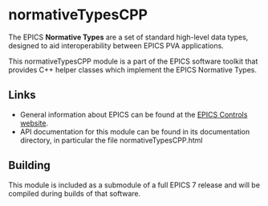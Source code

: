 # normativeTypesCPP

The EPICS **Normative Types** are a set of standard high-level data types, designed to aid interoperability between EPICS PVA applications.

This normativeTypesCPP module is a part of the EPICS software toolkit that provides C++ helper classes which implement the EPICS Normative Types.

## Links

- General information about EPICS can be found at the
  [EPICS Controls website](https://epics-controls.org).
- API documentation for this module can be found in its
  documentation directory, in particular the file
  normativeTypesCPP.html

## Building

This module is included as a submodule of a full EPICS 7 release and will be compiled during builds of that software.
